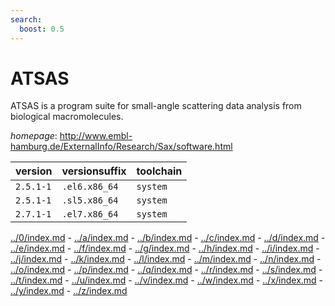 ```yaml
---
search:
  boost: 0.5
---
```

# ATSAS

ATSAS is a program suite for small-angle scattering data analysis from biological macromolecules.

*homepage*: <http://www.embl-hamburg.de/ExternalInfo/Research/Sax/software.html>

version | versionsuffix | toolchain
--------|---------------|----------
``2.5.1-1`` | ``.el6.x86_64`` | ``system``
``2.5.1-1`` | ``.sl5.x86_64`` | ``system``
``2.7.1-1`` | ``.el7.x86_64`` | ``system``

[../0/index.md](0) - [../a/index.md](a) - [../b/index.md](b) - [../c/index.md](c) - [../d/index.md](d) - [../e/index.md](e) - [../f/index.md](f) - [../g/index.md](g) - [../h/index.md](h) - [../i/index.md](i) - [../j/index.md](j) - [../k/index.md](k) - [../l/index.md](l) - [../m/index.md](m) - [../n/index.md](n) - [../o/index.md](o) - [../p/index.md](p) - [../q/index.md](q) - [../r/index.md](r) - [../s/index.md](s) - [../t/index.md](t) - [../u/index.md](u) - [../v/index.md](v) - [../w/index.md](w) - [../x/index.md](x) - [../y/index.md](y) - [../z/index.md](z)

